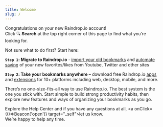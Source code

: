 ```yaml
---
title: Welcome
slug: /
---
```


Congratulations on your new Raindrop.io account!  
Click 🔍 **Search** at the top right corner of this page to find what you're looking for.

Not sure what to do first? Start here:

**`Step 1`: Migrate to Raindrop.io** - [import your old bookmarks](../import.md) and [automate saving](../../integrations/automation.md) of your new favorites/likes from Youtube, Twitter and other sites 

**`Step 2`: Take your bookmarks anywhere** – download free Raindrop.io [apps](../download-app/index.md) and [extensions](../install-extension/index.md) for 10+ platforms including web, desktop, mobile, and more.

There’s no one-size-fits-all way to use Raindrop.io.
The best system is the one you stick with. Start simple to build strong productivity habits, then explore new features and ways of organizing your bookmarks as you go.

Explore the Help Center and if you have any questions at all, <a onClick={()=>Beacon('open')} target="_self">let us know</a>.  
We’re happy to help any time.